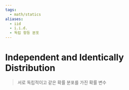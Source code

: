 ```yaml
---
tags:
  - math/statics
aliases:
  - iid
  - i.i.d.
  - 독립 항등 분포
---
```

# Independent and Identically Distribution
> 서로 독립적이고 같은 확률 분포를 가진 확률 변수